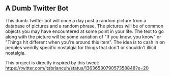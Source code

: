 ## A Dumb Twitter Bot

This dumb Twitter bot will once a day post a random picture from a database of pictures and a random phrase.  The pictures will be of common objects you may have encountered at some point in your life.  The text to go along with the picture will be some variation of "If you know, you know" or "Things hit different when you're around this item".  The idea is to cash in on peoples weirdly specific nostalgia for things that don't or shouldn't illicit nostalgia.

This project is directly inspired by this tweet: https://twitter.com/itsbriancuh/status/1363653079057358848?s=20